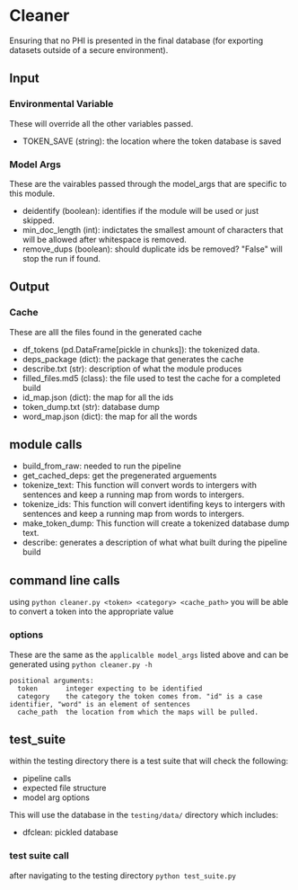 # Cleaner

Ensuring that no PHI is presented in the final database (for exporting datasets outside of a secure environment).

## Input
### Environmental Variable
These will override all the other variables passed.

* TOKEN_SAVE (string): the location where the token database is saved

### Model Args
These are the vairables passed through the model_args that are specific to this module.

* deidentify (boolean):  identifies if the module will be used or just skipped.
* min_doc_length (int):  indictates the smallest amount of characters that will be allowed after
                            whitespace is removed.
* remove_dups (boolean): should duplicate ids be removed? "False" will stop the run if found. 

## Output
### Cache
These are alll the files found in the generated cache

* df_tokens (pd.DataFrame[pickle in chunks]): the tokenized data.
* deps_package (dict): the package that generates the cache
* describe.txt (str): description of what the module produces
* filled_files.md5 (class): the file used to test the cache for a completed build
* id_map.json (dict): the map for all the ids
* token_dump.txt (str): database dump
* word_map.json (dict): the map for all the words

## module calls

* build_from_raw:   needed to run the pipeline
* get_cached_deps:  get the pregenerated arguements
* tokenize_text:    This function will convert words to intergers with sentences and keep a running map from words to intergers.
* tokenize_ids:     This function will convert identifing keys to intergers with sentences and keep a running map from words to intergers.
* make_token_dump:  This function will create a tokenized database dump text.
* describe:         generates a description of what what built during the pipeline build

## command line calls

using `python cleaner.py <token> <category> <cache_path>` you will be able to convert a token into the appropriate value

### options
These are the same as the `applicalble model_args` listed above and can be generated using `python cleaner.py -h`

```
positional arguments:
  token       integer expecting to be identified
  category    the category the token comes from. "id" is a case identifier, "word" is an element of sentences
  cache_path  the location from which the maps will be pulled.
```

## test_suite

within the testing directory there is a test suite that will check the following:
* pipeline calls
* expected file structure
* model arg options

This will use the database in the `testing/data/` directory which includes:
* dfclean: pickled database

### test suite call

after navigating to the testing directory
`python test_suite.py`
